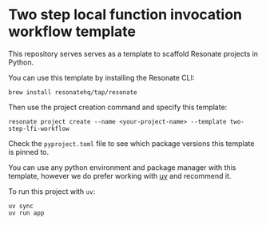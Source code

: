 # Two step local function invocation workflow template

This repository serves serves as a template to scaffold Resonate projects in Python.

You can use this template by installing the Resonate CLI:

```shell
brew install resonatehq/tap/resonate
```

Then use the project creation command and specify this template:

```shell
resonate project create --name <your-project-name> --template two-step-lfi-workflow
```

Check the `pyproject.toml` file to see which package versions this template is pinned to.

You can use any python environment and package manager with this template, however we do prefer working with [uv](https://docs.astral.sh/uv/) and recommend it.

To run this project with `uv`:

```shell
uv sync
uv run app
```
